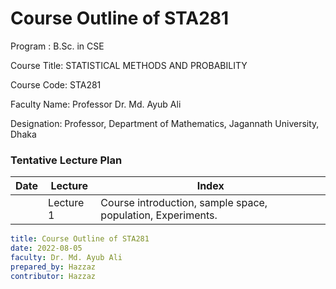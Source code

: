 # Course Outline of STA281

Program : B\.Sc. in CSE

Course Title: STATISTICAL METHODS AND PROBABILITY

Course Code: STA281


Faculty Name: Professor Dr. Md. Ayub Ali

Designation: Professor, Department of Mathematics, Jagannath University, Dhaka


### Tentative Lecture Plan

| Date | Lecture | Index |
|--|--|--|
|| Lecture 1 | Course introduction, sample space, population, Experiments.|


```yaml
title: Course Outline of STA281
date: 2022-08-05
faculty: Dr. Md. Ayub Ali
prepared_by: Hazzaz
contributor: Hazzaz
```